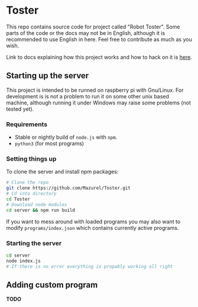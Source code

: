 # Toster

This repo contains source code for project called "Robot Toster".
Some parts of the code or the docs may not be in English, although it is recommended to use English in here.
Feel free to contribute as much as you wish.

Link to docs explaining how this project works and how to hack on it is [here](docs/docs.md). 

## Starting up the server

This project is intended to be runned on raspberry pi with Gnu/Linux.
For development is is not a problem to run it on some other unix based machine, although running it under Windows may raise some problems (not tested yet).

### Requirements
- Stable or nightly build of `node.js` with `npm`.
- `python3` (for most programs)

### Setting things up

To clone the server and install npm packages:

```sh
# Clone the repo
git clone https://github.com/Mazurel/Toster.git
# Cd into directory
cd Toster
# Download node modules
cd server && npm run build
```

If you want to mess around with loaded programs you may also want to modify `programs/index.json` 
which contains currently active programs.

### Starting the server

```sh
cd server 
node index.js
# If there is no error everything is propably working all right
```

## Adding custom program

**TODO**

